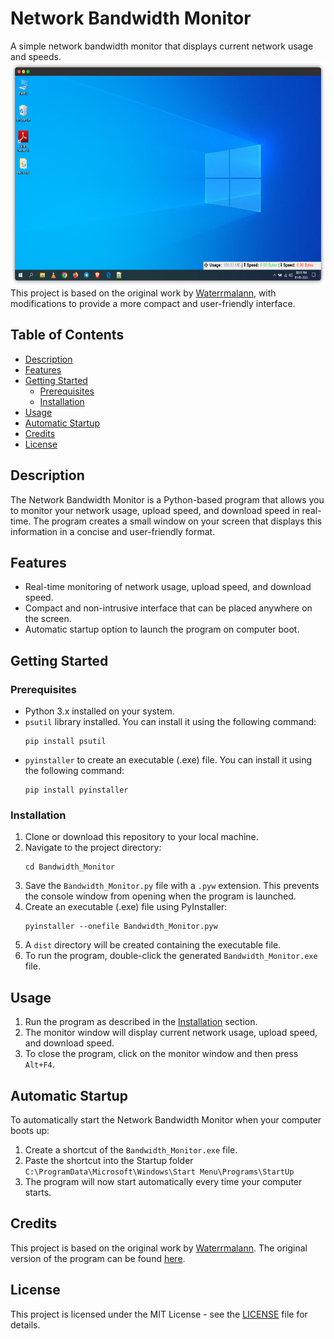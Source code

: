 # Network Bandwidth Monitor

A simple network bandwidth monitor that displays current network usage and speeds.
<img src="screenshot.png" alt="Screenshot" width="600" height="358"><br>
This project is based on the original work by [Waterrmalann](#credits), with modifications to provide a more compact and user-friendly interface.

## Table of Contents

- [Description](#description)
- [Features](#features)
- [Getting Started](#getting-started)
  - [Prerequisites](#prerequisites)
  - [Installation](#installation)
- [Usage](#usage)
- [Automatic Startup](#automatic-startup)
- [Credits](#credits)
- [License](#license)

## Description

The Network Bandwidth Monitor is a Python-based program that allows you to monitor your network usage, upload speed, and download speed in real-time. The program creates a small window on your screen that displays this information in a concise and user-friendly format.

## Features

- Real-time monitoring of network usage, upload speed, and download speed.
- Compact and non-intrusive interface that can be placed anywhere on the screen.
- Automatic startup option to launch the program on computer boot.

## Getting Started

### Prerequisites

- Python 3.x installed on your system.
- `psutil` library installed. You can install it using the following command:
  ```
  pip install psutil
  ```
- `pyinstaller` to create an executable (.exe) file. You can install it using the following command:
  ```
  pip install pyinstaller
  ```

### Installation

1. Clone or download this repository to your local machine.
2. Navigate to the project directory:
   ```
   cd Bandwidth_Monitor
   ```
3. Save the `Bandwidth_Monitor.py` file with a `.pyw` extension. This prevents the console window from opening when the program is launched.
4. Create an executable (.exe) file using PyInstaller:
   ```
   pyinstaller --onefile Bandwidth_Monitor.pyw
   ```
5. A `dist` directory will be created containing the executable file.
6. To run the program, double-click the generated `Bandwidth_Monitor.exe` file.

## Usage

1. Run the program as described in the [Installation](#installation) section.
2. The monitor window will display current network usage, upload speed, and download speed.
3. To close the program, click on the monitor window and then press `Alt+F4`.

## Automatic Startup

To automatically start the Network Bandwidth Monitor when your computer boots up:

1. Create a shortcut of the `Bandwidth_Monitor.exe` file.
2. Paste the shortcut into the Startup folder `C:\ProgramData\Microsoft\Windows\Start Menu\Programs\StartUp`
3. The program will now start automatically every time your computer starts.

## Credits

This project is based on the original work by [Waterrmalann](https://github.com/waterrmalann). The original version of the program can be found [here](https://github.com/waterrmalann/NetworkBandwidthMonitor).

## License

This project is licensed under the MIT License - see the [LICENSE](LICENSE) file for details.
